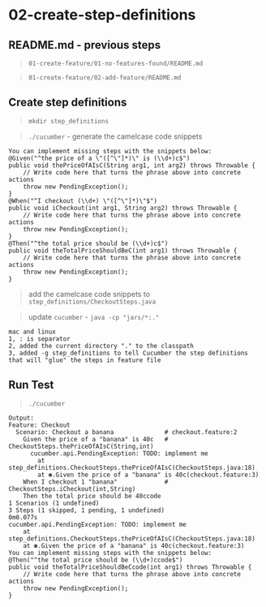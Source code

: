 # 02-create-step-definitions

## README.md - previous steps

> `01-create-feature/01-no-features-found/README.md`

> `01-create-feature/02-add-feature/README.md`

## Create step definitions

> `mkdir step_definitions`

> `./cucumber` - generate the camelcase code snippets

```
You can implement missing steps with the snippets below:
@Given("^the price of a \"([^\"]*)\" is (\\d+)c$")
public void thePriceOfAIsC(String arg1, int arg2) throws Throwable {
    // Write code here that turns the phrase above into concrete actions
    throw new PendingException();
}
@When("^I checkout (\\d+) \"([^\"]*)\"$")
public void iCheckout(int arg1, String arg2) throws Throwable {
    // Write code here that turns the phrase above into concrete actions
    throw new PendingException();
}
@Then("^the total price should be (\\d+)c$")
public void theTotalPriceShouldBeC(int arg1) throws Throwable {
    // Write code here that turns the phrase above into concrete actions
    throw new PendingException();
}
```

> add the camelcase code snippets to `step_definitions/CheckoutSteps.java`

> update `cucumber` - `java -cp "jars/*:."`

```
mac and linux
1, : is separator
2, added the current directory "." to the classpath
3, added -g step_definitions to tell Cucumber the step definitions that will "glue" the steps in feature file 
```

## Run Test

> `./cucumber`

```
Output:
Feature: Checkout
  Scenario: Checkout a banana              # checkout.feature:2
    Given the price of a "banana" is 40c   # CheckoutSteps.thePriceOfAIsC(String,int)
      cucumber.api.PendingException: TODO: implement me
      	at step_definitions.CheckoutSteps.thePriceOfAIsC(CheckoutSteps.java:18)
      	at ✽.Given the price of a "banana" is 40c(checkout.feature:3)      
    When I checkout 1 "banana"             # CheckoutSteps.iCheckout(int,String)
    Then the total price should be 40ccode
1 Scenarios (1 undefined)
3 Steps (1 skipped, 1 pending, 1 undefined)
0m0.077s
cucumber.api.PendingException: TODO: implement me
	at step_definitions.CheckoutSteps.thePriceOfAIsC(CheckoutSteps.java:18)
	at ✽.Given the price of a "banana" is 40c(checkout.feature:3)
You can implement missing steps with the snippets below:
@Then("^the total price should be (\\d+)ccode$")
public void theTotalPriceShouldBeCcode(int arg1) throws Throwable {
    // Write code here that turns the phrase above into concrete actions
    throw new PendingException();
}
```
